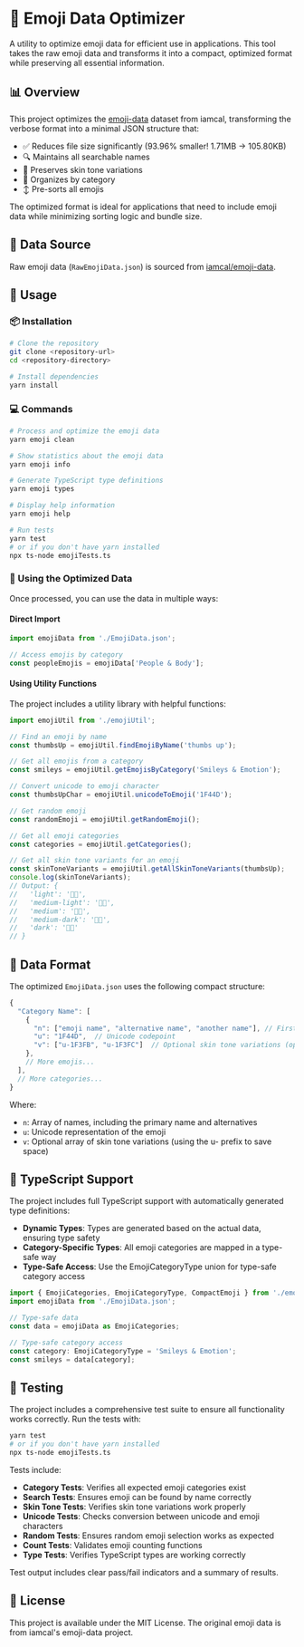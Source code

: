 # 🚀 Emoji Data Optimizer

A utility to optimize emoji data for efficient use in applications. This tool takes the raw emoji data and transforms it into a compact, optimized format while preserving all essential information.

## 📊 Overview

This project optimizes the [emoji-data](https://github.com/iamcal/emoji-data) dataset from iamcal, transforming the verbose format into a minimal JSON structure that:

- ✅ Reduces file size significantly (93.96% smaller! 1.71MB → 105.80KB)
- 🔍 Maintains all searchable names
- 🎨 Preserves skin tone variations
- 📁 Organizes by category 
- ↕️ Pre-sorts all emojis

The optimized format is ideal for applications that need to include emoji data while minimizing sorting logic and bundle size.

## 📝 Data Source

Raw emoji data (`RawEmojiData.json`) is sourced from [iamcal/emoji-data](https://github.com/iamcal/emoji-data/blob/master/emoji.json).

## 🔧 Usage

### 📦 Installation

```bash
# Clone the repository
git clone <repository-url>
cd <repository-directory>

# Install dependencies
yarn install
```

### 💻 Commands

```bash
# Process and optimize the emoji data
yarn emoji clean

# Show statistics about the emoji data
yarn emoji info

# Generate TypeScript type definitions
yarn emoji types

# Display help information
yarn emoji help

# Run tests
yarn test
# or if you don't have yarn installed
npx ts-node emojiTests.ts
```

### 🧩 Using the Optimized Data

Once processed, you can use the data in multiple ways:

#### Direct Import

```typescript
import emojiData from './EmojiData.json';

// Access emojis by category
const peopleEmojis = emojiData['People & Body'];
```

#### Using Utility Functions

The project includes a utility library with helpful functions:

```typescript
import emojiUtil from './emojiUtil';

// Find an emoji by name
const thumbsUp = emojiUtil.findEmojiByName('thumbs up');

// Get all emojis from a category
const smileys = emojiUtil.getEmojisByCategory('Smileys & Emotion');

// Convert unicode to emoji character
const thumbsUpChar = emojiUtil.unicodeToEmoji('1F44D');

// Get random emoji
const randomEmoji = emojiUtil.getRandomEmoji();

// Get all emoji categories
const categories = emojiUtil.getCategories();

// Get all skin tone variants for an emoji
const skinToneVariants = emojiUtil.getAllSkinToneVariants(thumbsUp);
console.log(skinToneVariants);
// Output: { 
//   'light': '👍🏻', 
//   'medium-light': '👍🏼', 
//   'medium': '👍🏽', 
//   'medium-dark': '👍🏾', 
//   'dark': '👍🏿' 
// }
```

## 💾 Data Format

The optimized `EmojiData.json` uses the following compact structure:

```typescript
{
  "Category Name": [
    {
      "n": ["emoji name", "alternative name", "another name"], // First value is the name and the rest are search terms
      "u": "1F44D",  // Unicode codepoint
      "v": ["u-1F3FB", "u-1F3FC"]  // Optional skin tone variations (optimized!)
    },
    // More emojis...
  ],
  // More categories...
}
```

Where:
- `n`: Array of names, including the primary name and alternatives
- `u`: Unicode representation of the emoji
- `v`: Optional array of skin tone variations (using the u- prefix to save space)

## 📐 TypeScript Support

The project includes full TypeScript support with automatically generated type definitions:

- **Dynamic Types**: Types are generated based on the actual data, ensuring type safety
- **Category-Specific Types**: All emoji categories are mapped in a type-safe way
- **Type-Safe Access**: Use the EmojiCategoryType union for type-safe category access

```typescript
import { EmojiCategories, EmojiCategoryType, CompactEmoji } from './emojiTypes';
import emojiData from './EmojiData.json';

// Type-safe data
const data = emojiData as EmojiCategories;

// Type-safe category access
const category: EmojiCategoryType = 'Smileys & Emotion';
const smileys = data[category];
```

## 🧪 Testing

The project includes a comprehensive test suite to ensure all functionality works correctly. Run the tests with:

```bash
yarn test
# or if you don't have yarn installed
npx ts-node emojiTests.ts
```

Tests include:

- **Category Tests**: Verifies all expected emoji categories exist
- **Search Tests**: Ensures emoji can be found by name correctly
- **Skin Tone Tests**: Verifies skin tone variations work properly
- **Unicode Tests**: Checks conversion between unicode and emoji characters
- **Random Tests**: Ensures random emoji selection works as expected
- **Count Tests**: Validates emoji counting functions
- **Type Tests**: Verifies TypeScript types are working correctly

Test output includes clear pass/fail indicators and a summary of results.

## 📜 License

This project is available under the MIT License. The original emoji data is from iamcal's emoji-data project.
